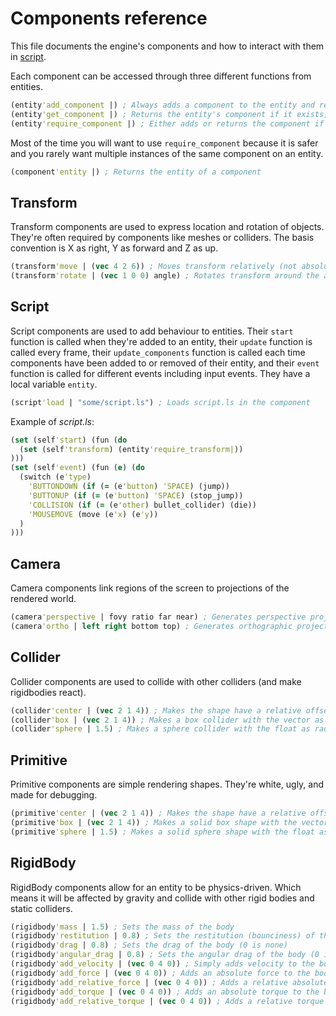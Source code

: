 # Components reference

This file documents the engine's components and how to interact with them in [script](script.md).

Each component can be accessed through three different functions from entities.
```clojure
(entity'add_component |) ; Always adds a component to the entity and returns it
(entity'get_component |) ; Returns the entity's component if it exists, null otherwise
(entity'require_component |) ; Either adds or returns the component if it already exists
```
Most of the time you will want to use `require_component` because it is safer and you
rarely want multiple instances of the same component on an entity.
```clojure
(component'entity |) ; Returns the entity of a component
```

## Transform
Transform components are used to express location and rotation of objects.
They're often required by components like meshes or colliders.
The basis convention is X as right, Y as forward and Z as up.
```clojure
(transform'move | (vec 4 2 6)) ; Moves transform relatively (not absolute)
(transform'rotate | (vec 1 0 0) angle) ; Rotates transform around the axis by angle (probably counter-clockwise?)
```

## Script
Script components are used to add behaviour to entities. Their `start` function is called when they're added to an entity, their `update` function is called every frame, their `update_components` function is called each time components have been added to or removed of their entity, and their `event` function is called for different events including input events. They have a local variable `entity`.
```clojure
(script'load | "some/script.ls") ; Loads script.ls in the component
```
Example of *script.ls*:
```clojure
(set (self'start) (fun (do
  (set (self'transform) (entity'require_transform|))
)))
(set (self'event) (fun (e) (do
  (switch (e'type)
    'BUTTONDOWN (if (= (e'button) 'SPACE) (jump))
    'BUTTONUP (if (= (e'button) 'SPACE) (stop_jump))
    'COLLISION (if (= (e'other) bullet_collider) (die))
    'MOUSEMOVE (move (e'x) (e'y))
  )
)))
```

## Camera
Camera components link regions of the screen to projections of the rendered world.
```clojure
(camera'perspective | fovy ratio far near) ; Generates perspective projection matrix
(camera'ortho | left right bottom top) ; Generates orthographic projection matrix (near is -1 and far is 1)
```

## Collider
Collider components are used to collide with other colliders (and make rigidbodies react).
```clojure
(collider'center | (vec 2 1 4)) ; Makes the shape have a relative offset
(collider'box | (vec 2 1 4)) ; Makes a box collider with the vector as radius
(collider'sphere | 1.5) ; Makes a sphere collider with the float as radius
```

## Primitive
Primitive components are simple rendering shapes. They're white, ugly, and made for debugging.
```clojure
(primitive'center | (vec 2 1 4)) ; Makes the shape have a relative offset
(primitive'box | (vec 2 1 4)) ; Makes a solid box shape with the vector as radius
(primitive'sphere | 1.5) ; Makes a solid sphere shape with the float as radius
```

## RigidBody
RigidBody components allow for an entity to be physics-driven. Which means it will
be affected by gravity and collide with other rigid bodies and static colliders.
```clojure
(rigidbody'mass | 1.5) ; Sets the mass of the body
(rigidbody'restitution | 0.8) ; Sets the restitution (bounciness) of the body
(rigidbody'drag | 0.8) ; Sets the drag of the body (0 is none)
(rigidbody'angular_drag | 0.8) ; Sets the angular drag of the body (0 is none)
(rigidbody'add_velocity | (vec 0 4 0)) ; Simply adds velocity to the body
(rigidbody'add_force | (vec 0 4 0)) ; Adds an absolute force to the body
(rigidbody'add_relative_force | (vec 0 4 0)) ; Adds a relative absolute force to the body
(rigidbody'add_torque | (vec 0 4 0)) ; Adds an absolute torque to the body
(rigidbody'add_relative_torque | (vec 0 4 0)) ; Adds a relative torque to the body
```
